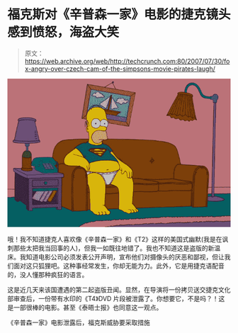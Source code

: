 # 福克斯对《辛普森一家》电影的捷克镜头感到愤怒，海盗大笑

> 原文：<https://web.archive.org/web/http://techcrunch.com:80/2007/07/30/fox-angry-over-czech-cam-of-the-simpsons-movie-pirates-laugh/>

![simpsons-0.jpg](img/8f3099a262518983e810584a8e853ede.png)

哦！我不知道捷克人喜欢像《辛普森一家》和《T2》这样的美国式幽默(我是在讽刺那些太把我当回事的人)，但我一如既往地错了。我也不知道这是盗版的新温床。我知道电影公司必须发表公开声明，宣布他们对摄像头的厌恶和鄙视，但让我们面对这只狐狸吧。这种事经常发生，你却无能为力。此外，它是用捷克语配音的，没人懂那种疯狂的语言。

这是近几天来该国遭遇的第二起盗版丑闻。显然，在导演将一份拷贝送交捷克文化部审查后，一份带有水印的《T4》DVD 片段被泄露了。你想要它，不是吗？！这是一部很棒的电影。甚至《泰晤士报》也同意这一观点。

《辛普森一家》电影泄露后，福克斯威胁要采取措施